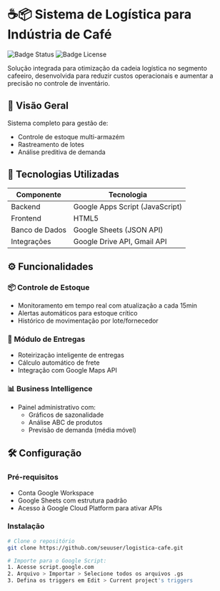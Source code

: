 # ☕📦 Sistema de Logística para Indústria de Café

![Badge Status](https://img.shields.io/badge/STATUS-EM%20PRODU%C3%87%C3%83O-green)
![Badge License](https://img.shields.io/badge/LICEN%C3%87A-MIT-blue)

Solução integrada para otimização da cadeia logística no segmento cafeeiro, desenvolvida para reduzir custos operacionais e aumentar a precisão no controle de inventário.

## 📌 Visão Geral

Sistema completo para gestão de:
- Controle de estoque multi-armazém
- Rastreamento de lotes
- Análise preditiva de demanda

## 🚀 Tecnologias Utilizadas

| Componente       | Tecnologia                  |
|------------------|-----------------------------|
| Backend          | Google Apps Script (JavaScript) |
| Frontend         | HTML5                       |
| Banco de Dados   | Google Sheets (JSON API)    |
| Integrações      | Google Drive API, Gmail API |

## ⚙️ Funcionalidades

### 📦 Controle de Estoque
- Monitoramento em tempo real com atualização a cada 15min
- Alertas automáticos para estoque crítico
- Histórico de movimentação por lote/fornecedor

### 🚚 Módulo de Entregas
- Roteirização inteligente de entregas
- Cálculo automático de frete
- Integração com Google Maps API

### 📊 Business Intelligence
- Painel administrativo com:
  - Gráficos de sazonalidade
  - Análise ABC de produtos
  - Previsão de demanda (média móvel)

## 🛠️ Configuração

### Pré-requisitos
- Conta Google Workspace
- Google Sheets com estrutura padrão
- Acesso à Google Cloud Platform para ativar APIs

### Instalação
```bash
# Clone o repositório
git clone https://github.com/seuuser/logistica-cafe.git

# Importe para o Google Script:
1. Acesse script.google.com
2. Arquivo > Importar > Selecione todos os arquivos .gs
3. Defina os triggers em Edit > Current project's triggers
